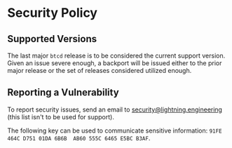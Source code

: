 # Security Policy

## Supported Versions

The last major `btcd` release is to be considered the current support version.
Given an issue severe enough, a backport will be issued either to the prior
major release or the set of releases considered utilized enough. 

## Reporting a Vulnerability

To report security issues, send an email to security@lightning.engineering
(this list isn't to be used for support). 

The following key can be used to communicate sensitive information: `91FE 464C
D751 01DA 6B6B  AB60 555C 6465 E5BC B3AF`. 
